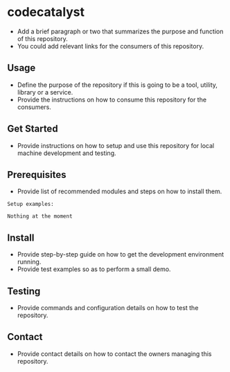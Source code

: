 # codecatalyst

* Add a brief paragraph or two that summarizes the purpose and function of this repository.
* You could add relevant links for the consumers of this repository.

## Usage
* Define the purpose of the repository if this is going to be a tool, utility, library or a service.
* Provide the instructions on how to consume this repository for the consumers.

## Get Started
* Provide instructions on how to setup and use this repository for local machine development and testing.

## Prerequisites
* Provide list of recommended modules and steps on how to install them.

```
Setup examples:

Nothing at the moment
```

## Install
* Provide step-by-step guide on how to get the development environment running.
* Provide test examples so as to perform a small demo.

## Testing
* Provide commands and configuration details on how to test the repository.

## Contact
* Provide contact details on how to contact the owners managing this repository.
